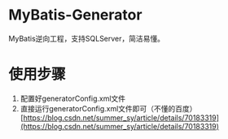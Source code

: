 # MyBatis-Generator
MyBatis逆向工程，支持SQLServer，简洁易懂。

# 使用步骤
1. 配置好generatorConfig.xml文件
2. 直接运行generatorConfig.xml文件即可（不懂的百度）[https://blog.csdn.net/summer_sy/article/details/70183319](https://blog.csdn.net/summer_sy/article/details/70183319)

